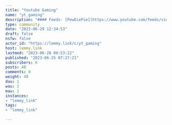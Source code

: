 ```yaml
---
title: "Youtube Gaming" 
name: "yt_gaming"
description: "#### Feeds- [PewDiePie](https://www.youtube.com/feeds/videos.xml?channel_id=UC-lHJZR3Gqxm24_Vd_AJ5Yw)- [Markiplier](https://www.youtube.com/feeds/videos.xml?channel_id=UC7_YxT-KID8kRbqZo7MyscQ)- [VanossGaming](https://www.youtube.com/feeds/videos.xml?channel_id=UCKqH_9mk1waLgBiL2vT5b9g)"
type: community
date: "2023-06-29 12:34:53"
draft: false
nsfw: false
actor_id: "https://lemmy.link/c/yt_gaming"
host: lemmy.link
lastmod: "2023-06-28 00:53:22"
published: "2023-06-25 07:27:21"
subscribers: 6
posts: 48
comments: 0
weight: 48
dau: 1
wau: 1
mau: 1
instances:
- "lemmy_link"
tags: 
- "lemmy_link"

---
```


